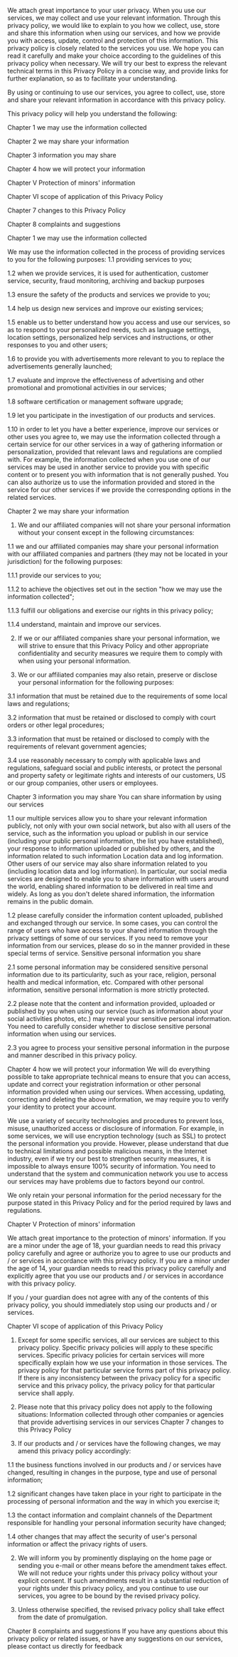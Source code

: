 We attach great importance to your user privacy. When you use our services, we may collect and use your relevant information. Through this privacy policy, we would like to explain to you how we collect, use, store and share this information when using our services, and how we provide you with access, update, control and protection of this information. This privacy policy is closely related to the services you use. We hope you can read it carefully and make your choice according to the guidelines of this privacy policy when necessary. We will try our best to express the relevant technical terms in this Privacy Policy in a concise way, and provide links for further explanation, so as to facilitate your understanding.

By using or continuing to use our services, you agree to collect, use, store and share your relevant information in accordance with this privacy policy.

This privacy policy will help you understand the following:

Chapter 1 we may use the information collected

Chapter 2 we may share your information

Chapter 3 information you may share

Chapter 4 how we will protect your information

Chapter V Protection of minors' information

Chapter VI scope of application of this Privacy Policy

Chapter 7 changes to this Privacy Policy

Chapter 8 complaints and suggestions

Chapter 1 we may use the information collected

We may use the information collected in the process of providing services to you for the following purposes: 1.1 providing services to you;

1.2 when we provide services, it is used for authentication, customer service, security, fraud monitoring, archiving and backup purposes

1.3 ensure the safety of the products and services we provide to you;

1.4 help us design new services and improve our existing services;

1.5 enable us to better understand how you access and use our services, so as to respond to your personalized needs, such as language settings, location settings, personalized help services and instructions, or other responses to you and other users;

1.6 to provide you with advertisements more relevant to you to replace the advertisements generally launched;

1.7 evaluate and improve the effectiveness of advertising and other promotional and promotional activities in our services;

1.8 software certification or management software upgrade;

1.9 let you participate in the investigation of our products and services.

1.10 in order to let you have a better experience, improve our services or other uses you agree to, we may use the information collected through a certain service for our other services in a way of gathering information or personalization, provided that relevant laws and regulations are complied with. For example, the information collected when you use one of our services may be used in another service to provide you with specific content or to present you with information that is not generally pushed. You can also authorize us to use the information provided and stored in the service for our other services if we provide the corresponding options in the related services.

Chapter 2 we may share your information

1. We and our affiliated companies will not share your personal information without your consent except in the following circumstances:

1.1 we and our affiliated companies may share your personal information with our affiliated companies and partners (they may not be located in your jurisdiction) for the following purposes:

1.1.1 provide our services to you;

1.1.2 to achieve the objectives set out in the section "how we may use the information collected";

1.1.3 fulfill our obligations and exercise our rights in this privacy policy;

1.1.4 understand, maintain and improve our services.

2. If we or our affiliated companies share your personal information, we will strive to ensure that this Privacy Policy and other appropriate confidentiality and security measures we require them to comply with when using your personal information.

3. We or our affiliated companies may also retain, preserve or disclose your personal information for the following purposes:

3.1 information that must be retained due to the requirements of some local laws and regulations;

3.2 information that must be retained or disclosed to comply with court orders or other legal procedures;

3.3 information that must be retained or disclosed to comply with the requirements of relevant government agencies;

3.4 use reasonably necessary to comply with applicable laws and regulations, safeguard social and public interests, or protect the personal and property safety or legitimate rights and interests of our customers, US or our group companies, other users or employees.

Chapter 3 information you may share
You can share information by using our services 

1.1 our multiple services allow you to share your relevant information publicly, not only with your own social network, but also with all users of the service, such as the information you upload or publish in our service (including your public personal information, the list you have established), your response to information uploaded or published by others, and the information related to such information Location data and log information. Other users of our service may also share information related to you (including location data and log information). In particular, our social media services are designed to enable you to share information with users around the world, enabling shared information to be delivered in real time and widely. As long as you don't delete shared information, the information remains in the public domain.

1.2 please carefully consider the information content uploaded, published and exchanged through our service. In some cases, you can control the range of users who have access to your shared information through the privacy settings of some of our services. If you need to remove your information from our services, please do so in the manner provided in these special terms of service.
Sensitive personal information you share 

2.1 some personal information may be considered sensitive personal information due to its particularity, such as your race, religion, personal health and medical information, etc. Compared with other personal information, sensitive personal information is more strictly protected.

2.2 please note that the content and information provided, uploaded or published by you when using our service (such as information about your social activities photos, etc.) may reveal your sensitive personal information. You need to carefully consider whether to disclose sensitive personal information when using our services.

2.3 you agree to process your sensitive personal information in the purpose and manner described in this privacy policy.

Chapter 4 how we will protect your information
We will do everything possible to take appropriate technical means to ensure that you can access, update and correct your registration information or other personal information provided when using our services. When accessing, updating, correcting and deleting the above information, we may require you to verify your identity to protect your account.

We use a variety of security technologies and procedures to prevent loss, misuse, unauthorized access or disclosure of information. For example, in some services, we will use encryption technology (such as SSL) to protect the personal information you provide. However, please understand that due to technical limitations and possible malicious means, in the Internet industry, even if we try our best to strengthen security measures, it is impossible to always ensure 100% security of information. You need to understand that the system and communication network you use to access our services may have problems due to factors beyond our control.

We only retain your personal information for the period necessary for the purpose stated in this Privacy Policy and for the period required by laws and regulations.

Chapter V Protection of minors' information

We attach great importance to the protection of minors' information. If you are a minor under the age of 18, your guardian needs to read this privacy policy carefully and agree or authorize you to agree to use our products and / or services in accordance with this privacy policy. If you are a minor under the age of 14, your guardian needs to read this privacy policy carefully and explicitly agree that you use our products and / or services in accordance with this privacy policy.

If you / your guardian does not agree with any of the contents of this privacy policy, you should immediately stop using our products and / or services.

Chapter VI scope of application of this Privacy Policy

1. Except for some specific services, all our services are subject to this privacy policy. Specific privacy policies will apply to these specific services. Specific privacy policies for certain services will more specifically explain how we use your information in those services. The privacy policy for that particular service forms part of this privacy policy. If there is any inconsistency between the privacy policy for a specific service and this privacy policy, the privacy policy for that particular service shall apply.

2. Please note that this privacy policy does not apply to the following situations:
Information collected through other companies or agencies that provide advertising services in our services
Chapter 7 changes to this Privacy Policy

1. If our products and / or services have the following changes, we may amend this privacy policy accordingly:

1.1 the business functions involved in our products and / or services have changed, resulting in changes in the purpose, type and use of personal information;

1.2 significant changes have taken place in your right to participate in the processing of personal information and the way in which you exercise it;

1.3 the contact information and complaint channels of the Department responsible for handling your personal information security have changed;

1.4 other changes that may affect the security of user's personal information or affect the privacy rights of users.

2. We will inform you by prominently displaying on the home page or sending you e-mail or other means before the amendment takes effect. We will not reduce your rights under this privacy policy without your explicit consent. If such amendments result in a substantial reduction of your rights under this privacy policy, and you continue to use our services, you agree to be bound by the revised privacy policy.

3. Unless otherwise specified, the revised privacy policy shall take effect from the date of promulgation.

Chapter 8 complaints and suggestions
If you have any questions about this privacy policy or related issues, or have any suggestions on our services, please contact us directly for feedback
